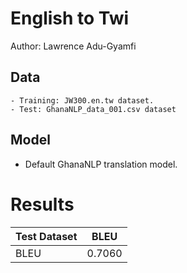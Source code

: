 # English to Twi

Author: Lawrence Adu-Gyamfi

## Data

	- Training: JW300.en.tw dataset.
	- Test: GhanaNLP_data_001.csv dataset

## Model

- Default GhanaNLP translation model.



# Results


Test Dataset | BLEU
--- | --- 
BLEU | 0.7060 

